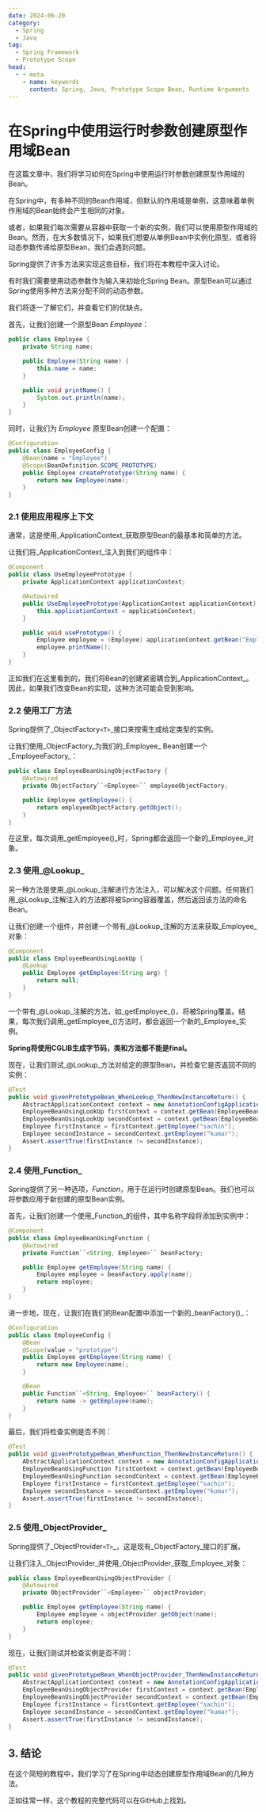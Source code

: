 ```yaml
---
date: 2024-06-20
category:
  - Spring
  - Java
tag:
  - Spring Framework
  - Prototype Scope
head:
  - - meta
    - name: keywords
      content: Spring, Java, Prototype Scope Bean, Runtime Arguments
---
```

# 在Spring中使用运行时参数创建原型作用域Bean

在这篇文章中，我们将学习如何在Spring中使用运行时参数创建原型作用域的Bean。

在Spring中，有多种不同的Bean作用域，但默认的作用域是单例，这意味着单例作用域的Bean始终会产生相同的对象。

或者，如果我们每次需要从容器中获取一个新的实例，我们可以使用原型作用域的Bean。然而，在大多数情况下，如果我们想要从单例Bean中实例化原型，或者将动态参数传递给原型Bean，我们会遇到问题。

Spring提供了许多方法来实现这些目标，我们将在本教程中深入讨论。

有时我们需要使用动态参数作为输入来初始化Spring Bean。原型Bean可以通过Spring使用多种方法来分配不同的动态参数。

我们将逐一了解它们，并查看它们的优缺点。

首先，让我们创建一个原型Bean _Employee_：

```java
public class Employee {
    private String name;

    public Employee(String name) {
        this.name = name;
    }

    public void printName() {
        System.out.println(name);
    }
}
```

同时，让我们为 _Employee_ 原型Bean创建一个配置：

```java
@Configuration
public class EmployeeConfig {
    @Bean(name = "Employee")
    @Scope(BeanDefinition.SCOPE_PROTOTYPE)
    public Employee createPrototype(String name) {
        return new Employee(name);
    }
}
```

### 2.1 使用应用程序上下文

通常，这是使用_ApplicationContext_获取原型Bean的最基本和简单的方法。

让我们将_ApplicationContext_注入到我们的组件中：

```java
@Component
public class UseEmployeePrototype {
    private ApplicationContext applicationContext;

    @Autowired
    public UseEmployeePrototype(ApplicationContext applicationContext) {
        this.applicationContext = applicationContext;
    }

    public void usePrototype() {
        Employee employee = (Employee) applicationContext.getBean("Employee", "sachin");
        employee.printName();
    }
}
```

正如我们在这里看到的，我们将Bean的创建紧密耦合到_ApplicationContext_。因此，如果我们改变Bean的实现，这种方法可能会受到影响。

### 2.2 使用工厂方法

Spring提供了_ObjectFactory``<T>``_接口来按需生成给定类型的实例。

让我们使用_ObjectFactory_为我们的_Employee_ Bean创建一个_EmployeeFactory_：

```java
public class EmployeeBeanUsingObjectFactory {
    @Autowired
    private ObjectFactory``<Employee>`` employeeObjectFactory;

    public Employee getEmployee() {
        return employeeObjectFactory.getObject();
    }
}
```

在这里，每次调用_getEmployee()_时，Spring都会返回一个新的_Employee_对象。

### 2.3 使用_@Lookup_

另一种方法是使用_@Lookup_注解进行方法注入，可以解决这个问题。任何我们用_@Lookup_注解注入的方法都将被Spring容器覆盖，然后返回该方法的命名Bean。

让我们创建一个组件，并创建一个带有_@Lookup_注解的方法来获取_Employee_对象：

```java
@Component
public class EmployeeBeanUsingLookUp {
    @Lookup
    public Employee getEmployee(String arg) {
        return null;
    }
}
```

一个带有_@Lookup_注解的方法，如_getEmployee_()，将被Spring覆盖。结果，每次我们调用_getEmployee_()方法时，都会返回一个新的_Employee_实例。

**Spring将使用CGLIB生成字节码，类和方法都不能是final。**

现在，让我们测试_@Lookup_方法对给定的原型Bean，并检查它是否返回不同的实例：

```java
@Test
public void givenPrototypeBean_WhenLookup_ThenNewInstanceReturn() {
    AbstractApplicationContext context = new AnnotationConfigApplicationContext(EmployeeConfig.class);
    EmployeeBeanUsingLookUp firstContext = context.getBean(EmployeeBeanUsingLookUp.class);
    EmployeeBeanUsingLookUp secondContext = context.getBean(EmployeeBeanUsingLookUp.class);
    Employee firstInstance = firstContext.getEmployee("sachin");
    Employee secondInstance = secondContext.getEmployee("kumar");
    Assert.assertTrue(firstInstance != secondInstance);
}
```

### 2.4 使用_Function_

Spring提供了另一种选项，_Function_，用于在运行时创建原型Bean。我们也可以将参数应用于新创建的原型Bean实例。

首先，让我们创建一个使用_Function_的组件，其中名称字段将添加到实例中：

```java
@Component
public class EmployeeBeanUsingFunction {
    @Autowired
    private Function``<String, Employee>`` beanFactory;

    public Employee getEmployee(String name) {
        Employee employee = beanFactory.apply(name);
        return employee;
    }
}
```

进一步地，现在，让我们在我们的Bean配置中添加一个新的_beanFactory()_：

```java
@Configuration
public class EmployeeConfig {
    @Bean
    @Scope(value = "prototype")
    public Employee getEmployee(String name) {
        return new Employee(name);
    }

    @Bean
    public Function``<String, Employee>`` beanFactory() {
        return name -> getEmployee(name);
    }
}
```

最后，我们将检查实例是否不同：

```java
@Test
public void givenPrototypeBean_WhenFunction_ThenNewInstanceReturn() {
    AbstractApplicationContext context = new AnnotationConfigApplicationContext(EmployeeConfig.class);
    EmployeeBeanUsingFunction firstContext = context.getBean(EmployeeBeanUsingFunction.class);
    EmployeeBeanUsingFunction secondContext = context.getBean(EmployeeBeanUsingFunction.class);
    Employee firstInstance = firstContext.getEmployee("sachin");
    Employee secondInstance = secondContext.getEmployee("kumar");
    Assert.assertTrue(firstInstance != secondInstance);
}
```

### 2.5 使用_ObjectProvider_

Spring提供了_ObjectProvider``<T>``_，这是现有_ObjectFactory_接口的扩展。

让我们注入_ObjectProvider_并使用_ObjectProvider_获取_Employee_对象：

```java
public class EmployeeBeanUsingObjectProvider {
    @Autowired
    private ObjectProvider``<Employee>`` objectProvider;

    public Employee getEmployee(String name) {
        Employee employee = objectProvider.getObject(name);
        return employee;
    }
}
```

现在，让我们测试并检查实例是否不同：

```java
@Test
public void givenPrototypeBean_WhenObjectProvider_ThenNewInstanceReturn() {
    AbstractApplicationContext context = new AnnotationConfigApplicationContext(EmployeeConfig.class);
    EmployeeBeanUsingObjectProvider firstContext = context.getBean(EmployeeBeanUsingObjectProvider.class);
    EmployeeBeanUsingObjectProvider secondContext = context.getBean(EmployeeBeanUsingObjectProvider.class);
    Employee firstInstance = firstContext.getEmployee("sachin");
    Employee secondInstance = secondContext.getEmployee("kumar");
    Assert.assertTrue(firstInstance != secondInstance);
}
```

## 3. 结论

在这个简短的教程中，我们学习了在Spring中动态创建原型作用域Bean的几种方法。

正如往常一样，这个教程的完整代码可以在GitHub上找到。